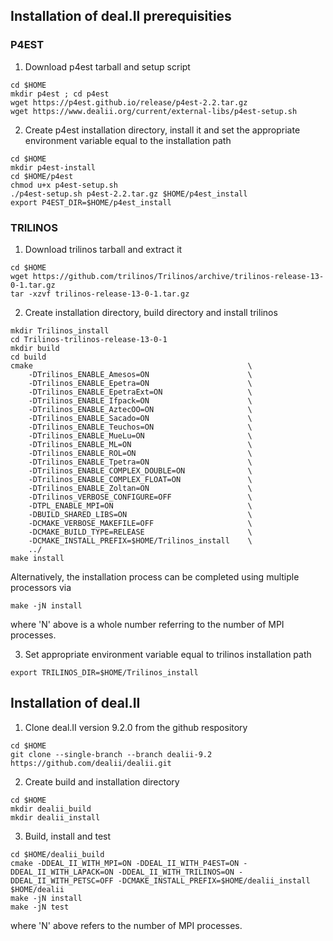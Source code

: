 ## Installation of deal.II prerequisities 

### P4EST

1. Download p4est tarball and setup script
```
cd $HOME
mkdir p4est ; cd p4est
wget https://p4est.github.io/release/p4est-2.2.tar.gz
wget https://www.dealii.org/current/external-libs/p4est-setup.sh
``` 

2. Create p4est installation directory, install it and set the appropriate environment variable equal to the installation path

```
cd $HOME
mkdir p4est-install
cd $HOME/p4est
chmod u+x p4est-setup.sh
./p4est-setup.sh p4est-2.2.tar.gz $HOME/p4est_install
export P4EST_DIR=$HOME/p4est_install 
```

### TRILINOS

1. Download trilinos tarball and extract it 

```
cd $HOME
wget https://github.com/trilinos/Trilinos/archive/trilinos-release-13-0-1.tar.gz
tar -xzvf trilinos-release-13-0-1.tar.gz
```  

2. Create installation directory, build directory and install trilinos

```
mkdir Trilinos_install
cd Trilinos-trilinos-release-13-0-1
mkdir build
cd build 
cmake                                                \
    -DTrilinos_ENABLE_Amesos=ON                      \
    -DTrilinos_ENABLE_Epetra=ON                      \
    -DTrilinos_ENABLE_EpetraExt=ON                   \
    -DTrilinos_ENABLE_Ifpack=ON                      \
    -DTrilinos_ENABLE_AztecOO=ON                     \
    -DTrilinos_ENABLE_Sacado=ON                      \
    -DTrilinos_ENABLE_Teuchos=ON                     \
    -DTrilinos_ENABLE_MueLu=ON                       \
    -DTrilinos_ENABLE_ML=ON                          \
    -DTrilinos_ENABLE_ROL=ON                         \
    -DTrilinos_ENABLE_Tpetra=ON                      \
    -DTrilinos_ENABLE_COMPLEX_DOUBLE=ON              \
    -DTrilinos_ENABLE_COMPLEX_FLOAT=ON               \
    -DTrilinos_ENABLE_Zoltan=ON                      \
    -DTrilinos_VERBOSE_CONFIGURE=OFF                 \
    -DTPL_ENABLE_MPI=ON                              \
    -DBUILD_SHARED_LIBS=ON                           \
    -DCMAKE_VERBOSE_MAKEFILE=OFF                     \
    -DCMAKE_BUILD_TYPE=RELEASE                       \
    -DCMAKE_INSTALL_PREFIX=$HOME/Trilinos_install    \
    ../
make install
``` 
Alternatively, the installation process can be completed using multiple processors via

```
make -jN install 
```

where 'N' above is a whole number referring to the number of MPI processes.

3. Set appropriate environment variable equal to trilinos installation path

```
export TRILINOS_DIR=$HOME/Trilinos_install
```

## Installation of deal.II

1. Clone deal.II version 9.2.0 from the github respository
```
cd $HOME
git clone --single-branch --branch dealii-9.2 https://github.com/dealii/dealii.git
```

2. Create build and installation directory
```
cd $HOME
mkdir dealii_build
mkdir dealii_install
```

3. Build, install and test
```
cd $HOME/dealii_build
cmake -DDEAL_II_WITH_MPI=ON -DDEAL_II_WITH_P4EST=ON -DDEAL_II_WITH_LAPACK=ON -DDEAL_II_WITH_TRILINOS=ON -DDEAL_II_WITH_PETSC=OFF -DCMAKE_INSTALL_PREFIX=$HOME/dealii_install $HOME/dealii
make -jN install
make -jN test
```

where 'N' above refers to the number of MPI processes.



